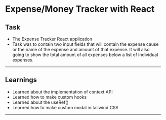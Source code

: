 # Expense/Money Tracker with React

## Task

- The Expense Tracker React application
- Task was to contain two input fields that will contain the expense cause or the name of the expense and amount of that expense. It will also going to show the total amount of all expenses below a list of individual expenses.

---

## Learnings

- Learned about the implementation of context API
- Learned how to make custom hooks
- Learned about the useRef()
- Learned how to make custom modal in tailwind CSS

---
